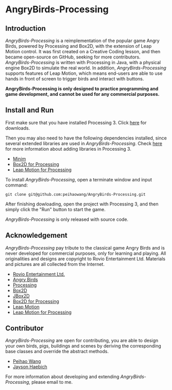 # AngryBirds-Processing

## Introduction

*AngryBirds-Processing* is a reimplementation of the popular game Angry Birds, powered by Processing and Box2D, with the extension of Leap Motion control. It was first created on a Creative Coding lesson, and then became open-source on GitHub, seeking for more contributors. *AngryBirds-Processing* is written with Processing in Java, with a physical engine Box2D to simulate the real world. In addition, *AngryBirds-Processing* supports features of Leap Motion, which means end-users are able to use hands in front of screen to trigger birds and interact with buttons.

**AngryBirds-Processing is only designed to practice programming and game development, and cannot be used for any commercial purposes.**

## Install and Run

First make sure that you have installed Processing 3. Click [here](https://processing.org/download/) for downloads.

Then you may also need to have the following dependencies installed, since several extended libraries are used in *AngryBirds-Processing*. Check [here](https://processing.org/reference/libraries/) for more information about adding libraries in Processing 3.

* [Minim](http://code.compartmental.net/minim/)
* [Box2D for Processing](https://github.com/shiffman/Box2D-for-Processing)
* [Leap Motion for Processing](https://github.com/nok/leap-motion-processing)

To install *AngryBirds-Processing*, open a terminate window and input command:

 ```
 git clone git@github.com:peihaowang/AngryBirds-Processing.git
 ```

 After finishing dowloading, open the project with Processing 3, and then simply click the "Run" button to start the game.

 *AngryBirds-Processing* is only released with source code.

 ## Acknowledgement

*AngryBirds-Processing* pay tribute to the classical game Angry Birds and is never developed for commercial purposes, only for learning and playing. All originalities and designs are copyright to Rovio Entertainment Ltd. Materials and pictures are all collected from the Internet.

* [Rovio Entertainment Ltd.](http://www.rovio.com)
* [Angry Birds](https://www.angrybirds.com/games/)
* [Processing](https://processing.org)
* [Box2D](http://box2d.org)
* [JBox2D](http://www.jbox2d.org)
* [Box2D for Processing](https://github.com/shiffman/Box2D-for-Processing)
* [Leap Motion](https://www.leapmotion.com)
* [Leap Motion for Processing](https://github.com/nok/leap-motion-processing)

## Contributor

*AngryBirds-Processing* are open for contributing, you are able to design your own birds, pigs, buildings and scenes by deriving the corresponding base classes and override the abstract methods.

* [Peihao Wang](https://github.com/peihaowang)
* [Jayson Haebich](http://jaysonh.com/index.htm)

For more information about developing and extending *AngryBirds-Processing*, please email to me.

